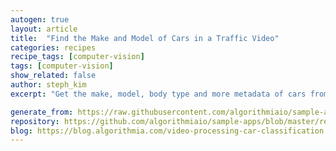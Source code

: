 ```yaml
---
autogen: true
layout: article
title:  "Find the Make and Model of Cars in a Traffic Video"
categories: recipes
recipe_tags: [computer-vision]
tags: [computer-vision]
show_related: false
author: steph_kim
excerpt: "Get the make, model, body type and more metadata of cars from a traffic video in just a few lines of code."

generate_from: https://raw.githubusercontent.com/algorithmiaio/sample-apps/master/recipes/car-classification/README.md
repository: https://github.com/algorithmiaio/sample-apps/blob/master/recipes/car-classification/
blog: https://blog.algorithmia.com/video-processing-car-classification
---
```

